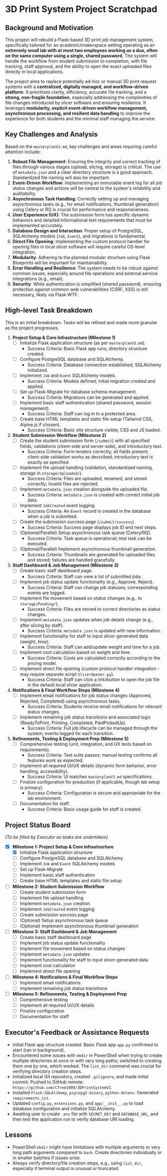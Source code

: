 # 3D Print System Project Scratchpad

## Background and Motivation

This project will rebuild a Flask-based 3D print job management system, specifically tailored for an academic/makerspace setting operating as an **extremely small lab with at most two employees working as a duo, often on the same computer using a single, shared password**. The system will handle the workflow from student submission to completion, with file tracking, staff approval, and the ability to open the exact uploaded files directly in local applications.

The project aims to replace potentially ad-hoc or manual 3D print request systems with a **centralized, digitally managed, and workflow-driven platform.** It prioritizes clarity, efficiency, accurate file tracking, and a **strong, non-fragile foundation**, especially addressing the complexities of file changes introduced by slicer software and ensuring resilience. It leverages **modularity, explicit event-driven workflow management, asynchronous processing, and resilient data handling** to improve the experience for both students and the minimal staff managing the service.

## Key Challenges and Analysis

Based on the `masterplanV3.md`, key challenges and areas requiring careful attention include:

1.  **Robust File Management**: Ensuring the integrity and correct tracking of files through various stages (upload, slicing, storage) is critical. The use of `metadata.json` and a clear directory structure is a good approach. Standardized file naming will also be important.
2.  **Event-Driven Workflow**: Implementing an immutable event log for all job status changes and actions will be central to the system's reliability and auditability.
3.  **Asynchronous Task Handling**: Correctly setting up and managing asynchronous tasks (e.g., for email notifications, thumbnail generation) using Celery or RQ is crucial for performance and responsiveness.
4.  **User Experience (UX)**: The submission form has specific dynamic behaviors and detailed informational text requirements that must be implemented accurately.
5.  **Database Design and Interaction**: Proper setup of PostgreSQL, SQLAlchemy models (`Job`, `Event`), and migrations is fundamental.
6.  **Direct File Opening**: Implementing the custom protocol handler for opening files in local slicer software will require careful OS-level integration.
7.  **Modularity**: Adhering to the planned modular structure using Flask Blueprints will be important for maintainability.
8.  **Error Handling and Resilience**: The system needs to be robust against common issues, especially around file operations and external service integrations (e.g., email).
9.  **Security**: While authentication is simplified (shared password), ensuring protection against common web vulnerabilities (CSRF, XSS) is still necessary, likely via Flask-WTF.

## High-level Task Breakdown

This is an initial breakdown. Tasks will be refined and made more granular as the project progresses.

1.  **Project Setup & Core Infrastructure (Milestone 1)**
    *   [ ] Initialize Flask application structure (as per `masterplanV3.md`).
        *   Success Criteria: Basic Flask app runs; directory structure created.
    *   [ ] Configure PostgreSQL database and SQLAlchemy.
        *   Success Criteria: Database connection established; SQLAlchemy initialized.
    *   [ ] Implement `Job` and `Event` SQLAlchemy models.
        *   Success Criteria: Models defined; initial migration created and applied.
    *   [ ] Set up Flask-Migrate for database schema management.
        *   Success Criteria: Migrations can be generated and applied.
    *   [ ] Implement basic staff authentication (shared password, session management).
        *   Success Criteria: Staff can log in to a protected area.
    *   [ ] Create base HTML templates and static file setup (Tailwind CSS, Alpine.js if chosen).
        *   Success Criteria: Basic site structure visible; CSS and JS loaded.

2.  **Student Submission Workflow (Milestone 2)**
    *   [ ] Create the student submission form (`/submit`) with all specified fields, validations (client-side and server-side), and introductory text.
        *   Success Criteria: Form renders correctly; all fields present; client-side validation works as described; introductory text is exactly as specified.
    *   [ ] Implement file upload handling (validation, standardized naming, storage in `storage/Uploaded/`).
        *   Success Criteria: Files are uploaded, renamed, and stored correctly; invalid files are rejected.
    *   [ ] Implement `metadata.json` creation alongside the uploaded file.
        *   Success Criteria: `metadata.json` is created with correct initial job data.
    *   [ ] Implement `JobCreated` event logging.
        *   Success Criteria: An `Event` record is created in the database when a job is submitted.
    *   [ ] Create the submission success page (`/submit/success`).
        *   Success Criteria: Success page displays job ID and next steps.
    *   [ ] (Optional/Parallel) Setup asynchronous task queue (Celery/RQ).
        *   Success Criteria: Task queue is operational; test task can be executed.
    *   [ ] (Optional/Parallel) Implement asynchronous thumbnail generation.
        *   Success Criteria: Thumbnails are generated for uploaded files and stored; failures are handled gracefully.

3.  **Staff Dashboard & Job Management (Milestone 3)**
    *   [ ] Create basic staff dashboard page.
        *   Success Criteria: Staff can view a list of submitted jobs.
    *   [ ] Implement job status update functionality (e.g., Approve, Reject).
        *   Success Criteria: Staff can change job statuses; corresponding events are logged.
    *   [ ] Implement file movement based on status changes (e.g., to `storage/Pending/`).
        *   Success Criteria: Files are moved to correct directories as status changes.
    *   [ ] Implement `metadata.json` updates when job details change (e.g., after slicing by staff).
        *   Success Criteria: `metadata.json` is updated with new information.
    *   [ ] Implement functionality for staff to input slicer-generated data (weight, time).
        *   Success Criteria: Staff can add/update weight and time for a job.
    *   [ ] Implement cost calculation based on weight and time.
        *   Success Criteria: Costs are calculated correctly according to the pricing model.
    *   [ ] Implement direct file opening (custom protocol handler integration - may require separate script `SlicerOpener.py`).
        *   Success Criteria: Staff can click a link/button to open the job file in the default local slicer application.

4.  **Notifications & Final Workflow Steps (Milestone 4)**
    *   [ ] Implement email notifications for job status changes (Approved, Rejected, Completed) using asynchronous tasks.
        *   Success Criteria: Students receive email notifications for relevant status changes.
    *   [ ] Implement remaining job status transitions and associated logic (ReadyToPrint, Printing, Completed, PaidPickedUp).
        *   Success Criteria: Full job lifecycle can be managed through the system; events logged for each transition.

5.  **Refinements, Testing & Deployment Prep (Milestone 5)**
    *   [ ] Comprehensive testing (unit, integration, and UX tests based on requirements).
        *   Success Criteria: Test suite passes; manual testing confirms all features work as expected.
    *   [ ] Implement all required UI/UX details (dynamic form behavior, error handling, accessibility).
        *   Success Criteria: UI matches `masterplanV3.md` specifications.
    *   [ ] Finalize configuration for production (if applicable, though lab setup is primary).
        *   Success Criteria: Configuration is secure and appropriate for the lab environment.
    *   [ ] Documentation for staff.
        *   Success Criteria: Basic usage guide for staff is created.

## Project Status Board

*(To be filled by Executor as tasks are undertaken)*

*   [x] **Milestone 1: Project Setup & Core Infrastructure**
    *   [x] Initialize Flask application structure
    *   [ ] Configure PostgreSQL database and SQLAlchemy
    *   [ ] Implement `Job` and `Event` SQLAlchemy models
    *   [ ] Set up Flask-Migrate
    *   [ ] Implement basic staff authentication
    *   [ ] Create base HTML templates and static file setup
*   [ ] **Milestone 2: Student Submission Workflow**
    *   [ ] Create student submission form
    *   [ ] Implement file upload handling
    *   [ ] Implement `metadata.json` creation
    *   [ ] Implement `JobCreated` event logging
    *   [ ] Create submission success page
    *   [ ] (Optional) Setup asynchronous task queue
    *   [ ] (Optional) Implement asynchronous thumbnail generation
*   [ ] **Milestone 3: Staff Dashboard & Job Management**
    *   [ ] Create basic staff dashboard page
    *   [ ] Implement job status update functionality
    *   [ ] Implement file movement based on status changes
    *   [ ] Implement `metadata.json` updates
    *   [ ] Implement functionality for staff to input slicer-generated data
    *   [ ] Implement cost calculation
    *   [ ] Implement direct file opening
*   [ ] **Milestone 4: Notifications & Final Workflow Steps**
    *   [ ] Implement email notifications
    *   [ ] Implement remaining job status transitions
*   [ ] **Milestone 5: Refinements, Testing & Deployment Prep**
    *   [ ] Comprehensive testing
    *   [ ] Implement all required UI/UX details
    *   [ ] Finalize configuration
    *   [ ] Documentation for staff

## Executor's Feedback or Assistance Requests

*   Initial Flask app structure created. Basic Flask app `app.py` confirmed to start (ran in background).
*   Encountered some issues with `mkdir` in PowerShell when trying to create multiple directories at once or with very long paths; switched to creating them one by one, which worked. The `list_dir` command was crucial for verifying directory creation steps.
*   Initialized local Git repository, created `.gitignore`, and made initial commit. Pushed to GitHub remote: `https://github.com/Cfree1989/3DPrintSystemV3`.
*   Installed `Flask-SQLAlchemy`, `psycopg2-binary`, `python-dotenv`. Generated `requirements.txt`.
*   Updated `config.py`, `extensions.py`, and `app/__init__.py` to load database configuration and initialize SQLAlchemy.
*   Awaiting user to create `.env` file with `SECRET_KEY` and `DATABASE_URL`, and then test the application run to verify database URI loading.

## Lessons

*   PowerShell `mkdir` might have limitations with multiple arguments or very long path arguments compared to `bash`. Create directories individually or in smaller batches if issues arise.
*   Always verify directory/file creation steps, e.g., using `list_dir`, especially if terminal output is unusual or truncated. 